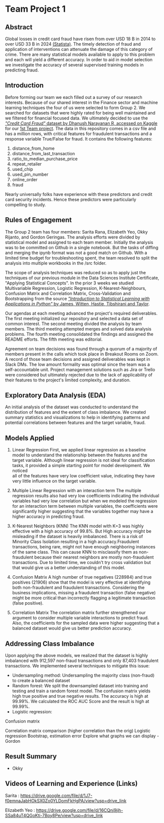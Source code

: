 # Team Project 1

## Abstract
Global losses in credit card fraud have risen from over USD 18 B in 2014 to over USD 33 B in 2024 [(Statista)](https://www.statista.com/statistics/1394119/global-card-fraud-losses/). The timely detection of fraud and application of interventions can attenuate the damage of this category of crime. There are many statistical models available to apply to this problem and each will yield a different accuracy. In order to aid in model selection we investigate the accuracy of several supervised training models in predicting fraud. 

## Introduction
Before forming our team we each filled out a survey of our research interests. Because of our shared interest in the Finance sector and machine learning techniques the four of us were selected to form Group 2. We searched for datasets that were highly rated for being well maintained and we filtered for financial focused data. We ultimately decided to use the [*"Credit Card Fraud"* dataset by Dhanush Narayanan R, accessed on Kaggle](https://www.kaggle.com/datasets/dhanushnarayananr/credit-card-fraud) for our [1st Team project](https://github.com/gordonmod8/team_project/blob/team-project-1/team_project_2.md).
The data in this repository comes in a csv file and has a million rows, with critical features for fraudulent transactions and a response variable True/False for fraud. It contains the following features:


1. distance_from_home
2. distance_from_last_transaction
3. ratio_to_median_purchase_price
4. repeat_retailer
5. used_chip
6. used_pin_number
7. online_order
8. fraud


Nearly universally folks have experience with these predictors and credit card security incidents. Hence these predictors were particularly compelling to study. 

## Rules of Engagement

The Group 2 team has four members: Sarita Rana, Elizabeth Yeo, Okky Rijanto, and Gordon Geringas. The analysis efforts were divided by statistical model and assigned to each team member. Initially the analysis was to be committed on Github in a single notebook. But the tasks of diffing and merging the ipynb format was not a good match on Github. With a limited time budget for troubleshooting spent, the team resolved to split the analysis into multiple workbooks in the /src folder.


The scope of analysis techniques was reduced so as to apply just the techniques of our previous module in the Data Sciences Institute Certificate, "Applying Statistical Concepts". In the prior 3 weeks we studied Multivariable Regression, Logistic Regression, K-Nearest-Neighbours, Confusion Matrix and Correlation Matrix, Cross-Validation and Bootstrapping from the source [*"Introduction to Statistical Learning with Applications in Python"* by James, Witten, Hastie, Tibshirani and Taylor](https://www.statlearning.com/). 


Our agendas at each meeting advanced the project's required deliverables. The first meeting initialized our repository and selected a data set of common interest. The second meeting divided the analysis by team members. The third meeting attempted merges and solved data analysis problems. The fourth meeting consolidated the findings and assigned the README efforts. The fifth meeting was editorial.


Agreement on team decisions was found through a quorum of a majority of members present in the calls which took place in Breakout Rooms on Zoom. A record of those team decisions and assigned deliverables was kept in Slack DMs. The low amount formality was optimal since the team was a self-accountable unit. Project management solutions such as Jira or Trello were considered but ultimately rejected due to the lack of applicability of their features to the project's limited complexity, and duration.


## Exploratory Data Analysis (EDA)


An initial analysis of the dataset was conducted to understand the distribution of features and the extent of class imbalance. We created summary statistics and visualizations to help in identifying patterns and potential correlations between features and the target variable, fraud.


## Models Applied


1. Linear Regression
  First, we applied linear regression as a baseline model to understand the relationship between the features and the target variable.
  Although linear regression is not ideal for classification tasks, it provided a simple starting point for model development. We noticed  
  all of the features have very low coefficient value, indicating they have very little influence on the target variable.


2. Multiple Linear Regression with an interaction term
The multiple regression results also had very low coefficients indicating the individual variables had very low correlation but when we modeled the regression for an interaction term between multiple variables,
the coefficients were significantly higher suggesting that the variables together may have a higher accuracy in predicting fraud.


4. K-Nearest Neighbors (KNN)
The KNN model with K=3 was highly effective with a high accuracy of 99.8%. But High accuracy might be misleading if the dataset is heavily imbalanced.
There is a risk of Minority Class Isolation resulting in a high accuracy.Fraudulent transactions, being rare, might not have enough neighboring instances of the same class.
This can cause KNN to misclassify them as non-fraudulent because their nearest neighbors are mostly non-fraudulent transactions. Due to limited time, we couldn't try cross validation but that would give us a better understanding of this model.


6. Confusion Matrix
A high number of true negatives (228984) and true positives (21906) show that the model is very effective at identifying both non-fraudulent and fraudulent transactions.
Considering the business implications, missing a fraudulent transaction (false negative) might be more critical than incorrectly flagging a legitimate transaction (false positive).


8. Correlation Matrix
The correlation matrix further strengthened our argument to consider multiple variable interactions to predict fraud.
Also, the coefficients for the sampled data were higher suggesting that a balanced dataset would give us better prediction accuracy.


## Addressing Class Imbalance


Upon applying the above models, we realized that the dataset is highly imbalanced with 912,597 non-fraud transactions and only 87,403 fraudulent transactions. We implemented several techniques to mitigate this issue:


- Undersampling method: Undersampling the majority class (non-fraud) to create a balanced dataset
 - Random forest: We split the downsampled dataset into training and testing and train a random forest model. The confusion matrix yields high true positive and true negative results. The accuracy is high at 99.99%. We calculated the ROC AUC Score and the result is high at 99.99%.
 - Logistic regression:




Confusion matrix


Correlation matrix comparison (higher correlation than the orig)
Logistic regression
Bootstrap, estimation error
Explore what graphs we can display                 - Gordon




## Result Summary
- Okky


Videos of Learning and Experience (Links)
-------------------------------------------------------------------------------------------------------------------------------------------------------------------------------------------------------------


Sarita : https://drive.google.com/file/d/1J7-f0emnaJabHOkSX0Zo0YLDomFkHgPA/view?usp=drive_link


Elizabeth Yeo : https://drive.google.com/file/d/16CQnj9jih-SSa84uT4QGoKti-7Boy8Pe/view?usp=drive_link


